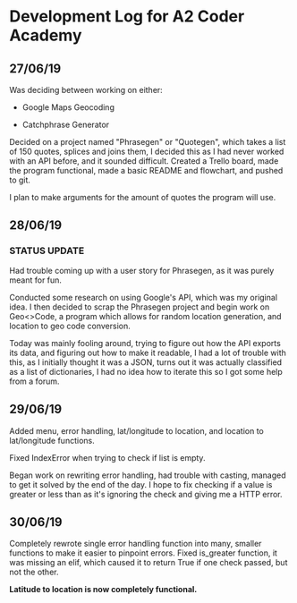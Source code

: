 # Development Log for A2 Coder Academy

## 27/06/19

Was deciding between working on either:

- Google Maps Geocoding

- Catchphrase Generator



Decided on a project named "Phrasegen" or "Quotegen", which takes a list of 150 quotes, splices and joins them, I decided this as I had never worked with an API before, and it sounded difficult. Created a Trello board, made the program functional, made a basic README and flowchart, and pushed to git.



I plan to make arguments for the amount of quotes the program will use.



## 28/06/19

### STATUS UPDATE



Had trouble coming up with a user story for Phrasegen, as it was purely meant for fun. 

Conducted some research on using Google's API, which was my original idea. I then decided to scrap the Phrasegen project and begin work on Geo<>Code, a program which allows for random location generation, and location to geo code conversion.



Today was mainly fooling around, trying to figure out how the API exports its data, and figuring out how to make it readable, I had a lot of trouble with this, as I initially thought it was a JSON, turns out it was actually classified as a list of dictionaries, I had no idea how to iterate this so I got some help from a forum.



## 29/06/19

Added menu, error handling, lat/longitude to location, and location to lat/longitude functions.

Fixed IndexError when trying to check if list is empty.

Began work on rewriting error handling, had trouble with casting, managed to get it solved by the end of the day. I hope to fix checking if a value is greater or less than as it's ignoring the check and giving me a HTTP error.



## 30/06/19

Completely rewrote single error handling function into many, smaller functions to make it easier to pinpoint errors. Fixed is_greater function, it was missing an elif, which caused it to return True if one check passed, but not the other. 

**Latitude to location is now completely functional.**







